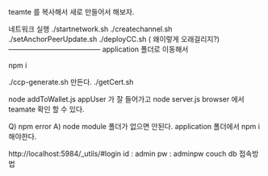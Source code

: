 teamte 를 복사해서 새로 만들어서 해보자.

네트워크 실행
./startnetwork.sh
./createchannel.sh
./setAnchorPeerUpdate.sh 
./deployCC.sh ( 왜이렇게 오래걸리지?)
—————————————
application 폴더로 이동해서

npm i

./ccp-generate.sh 만든다.
./getCert.sh

node addToWallet.js
appUser 가 잘 들어가고
node server.js
browser 에서 teamate 확인 할 수 있다.

Q) npm error
A) node module 폴더가 없으면 안된다. 
application 폴더에서 npm i 해야한다.

http://localhost:5984/_utils/#login
id : admin
pw : adminpw
couch db 접속방법